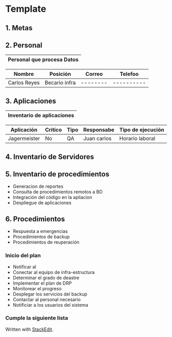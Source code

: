 # Template
## 1.  Metas
## 2. Personal

|Personal que procesa Datos|
|---------------------|

|Nombre | Posición | Correo | Telefoo |
|------|-----------|--------|----------|
|Carlos Reyes| Becario infra|--------|----------|

## 3.  Aplicaciones
| Inventario de aplicaciones | 
|-----------------------------|

|Aplicación|Critico| Tipo| Responsabe|Tipo de ejecución|
|-----|-----|-----|-------|---|
|Jagermeister|No|QA|Juan carlos|Horario laboral |

## 4. Inventario de Servidores

## 5. Inventario de procedimientos 

- Generacion de reportes
- Consulta de procedimientos remotos a BD
-  Integración del código en la apliacion
- Despliegue de aplicaciones 

## 6.  Procedimientos 
- Respuesta a emergencias
- Procedimientos de backup 
- Procedimientos de reuperación

### Inicio del plan
- Notificar al 
- Conectar al equipo de infra-estructura
- Determinar el grado de deastre 
- Implementar el plan de DRP 
- Monitorear el progreso
- Desplegar los servicios del backup
-  Contactar al personal necesario 
- Notificiar a los usuarios del sistema
### Cumple la siguiente lista
 

 Written with [StackEdit](https://stackedit.io/).
<!--stackedit_data:
eyJoaXN0b3J5IjpbMjEwNzAxMzEyMSwtMTM4MTAzMjE3NCwxOD
QzODU0NDE4LDEyMzIyNzA5NDYsLTU5MjUzMDc2NCwxMDk0NTYx
ODEsLTE5NDk3MjYzMTksMjAyMzQ2NzcxNywtODc1MDM3MjI0LD
E2MjI3NTA4ODksNzMwOTk4MTE2XX0=
-->